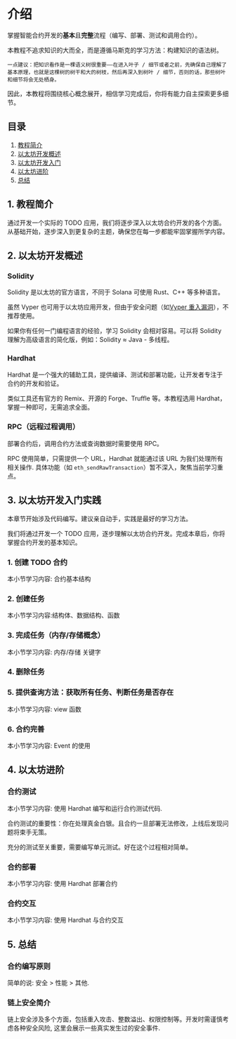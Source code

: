 # 介绍
掌握智能合约开发的**基本**且**完整**流程（编写、部署、测试和调用合约）。

本教程不追求知识的大而全，而是遵循马斯克的学习方法：构建知识的语法树。

```
一点建议：把知识看作是一棵语义树很重要——在进入叶子 / 细节或者之前，先确保自己理解了基本原理，也就是这棵树的树干和大的树枝，然后再深入到树叶 / 细节，否则的话，那些树叶和细节将会无处栖身。
```

因此，本教程将围绕核心概念展开，相信学习完成后，你将有能力自主探索更多细节。

## 目录
1. [教程简介](#1-教程简介)
2. [以太坊开发概述](#2-以太坊开发概述)
3. [以太坊开发入门](#3-以太坊开发入门实践)
4. [以太坊进阶](#4-以太坊进阶)
5. [总结](#5-总结)


## 1. 教程简介

通过开发一个实际的 TODO 应用，我们将逐步深入以太坊合约开发的各个方面。从基础开始，逐步深入到更复杂的主题，确保您在每一步都能牢固掌握所学内容。

## 2. 以太坊开发概述

### Solidity 
Solidity 是以太坊的官方语言，不同于 Solana 可使用 Rust、C++ 等多种语言。

虽然 Vyper 也可用于以太坊应用开发，但由于安全问题（如[Vyper 重入漏洞](https://www.binance.com/en/square/post/884165)），不推荐使用。

如果你有任何一门编程语言的经验，学习 Solidity 会相对容易。可以将 Solidity 理解为高级语言的简化版，例如：Solidity ≈ Java - 多线程。

### Hardhat
Hardhat 是一个强大的辅助工具，提供编译、测试和部署功能，让开发者专注于合约的开发和验证。

类似工具还有官方的 Remix、开源的 Forge、Truffle 等。本教程选用 Hardhat，掌握一种即可，无需追求全面。

### RPC（远程过程调用）
部署合约后，调用合约方法或查询数据时需要使用 RPC。

RPC 使用简单，只需提供一个 URL，Hardhat 就能通过该 URL 为我们处理所有相关操作. 具体功能（如 `eth_sendRawTransaction`）暂不深入，聚焦当前学习重点。

## 3. 以太坊开发入门实践
本章节开始涉及代码编写。建议亲自动手，实践是最好的学习方法。

我们将通过开发一个 TODO 应用，逐步理解以太坊合约开发。完成本章后，你将掌握合约开发的基本知识。

### 1. 创建 TODO 合约
本小节学习内容: 合约基本结构
### 2. 创建任务
本小节学习内容:结构体、数据结构、函数 
### 3. 完成任务（内存/存储概念）
本小节学习内容: 内存/存储 关键字
### 4. 删除任务 
### 5. 提供查询方法：获取所有任务、判断任务是否存在
本小节学习内容: view 函数
### 6. 合约完善
本小节学习内容: Event 的使用

## 4. 以太坊进阶

### 合约测试
本小节学习内容: 使用 Hardhat 编写和运行合约测试代码.

合约测试的重要性：你在处理真金白银。且合约一旦部署无法修改，上线后发现问题将束手无策。

充分的测试至关重要，需要编写单元测试。好在这个过程相对简单。

### 合约部署
本小节学习内容: 使用 Hardhat 部署合约

### 合约交互
本小节学习内容: 使用 Hardhat 与合约交互

## 5. 总结

### 合约编写原则
简单的说: 安全 > 性能 > 其他.

### 链上安全简介
链上安全涉及多个方面，包括重入攻击、整数溢出、权限控制等。开发时需谨慎考虑各种安全风险, 这里会展示一些真实发生过的安全事件.
